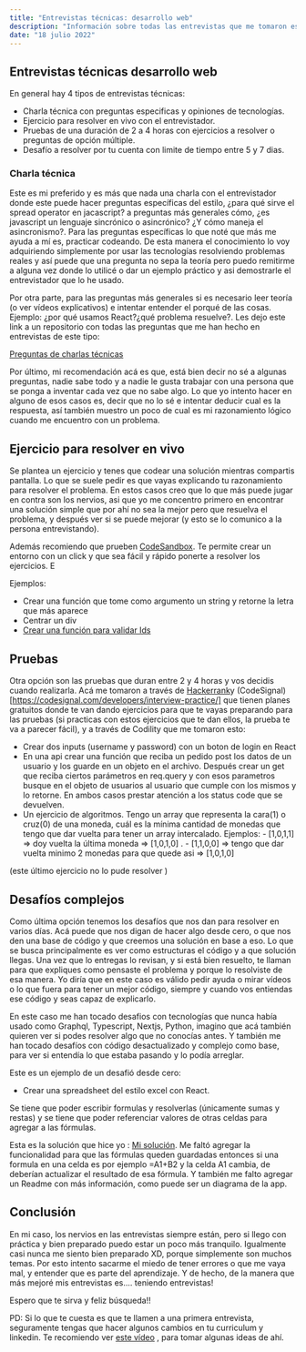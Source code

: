 ```yaml
---
title: "Entrevistas técnicas: desarrollo web"
description: "Información sobre todas las entrevistas que me tomaron estos últimos meses."
date: "18 julio 2022"
---
```


## Entrevistas técnicas desarrollo web

En general hay 4 tipos de entrevistas técnicas:

- Charla técnica con preguntas especificas y opiniones de tecnologías.
- Ejercicio para resolver en vivo con el entrevistador.
- Pruebas de una duración de 2 a 4 horas con ejercicios a resolver o preguntas de opción múltiple.
- Desafío a resolver por tu cuenta con limite de tiempo entre 5 y 7 dias.

### Charla técnica

Este es mi preferido y es más que nada una charla con el entrevistador donde este puede hacer preguntas específicas del estilo, ¿para qué sirve el spread operator en jacascript? a preguntas más generales cómo, ¿es javascript un lenguaje sincrónico o asincrónico? ¿Y cómo maneja el asincronismo?. Para las preguntas específicas lo que noté que más me ayuda a mí es, practicar codeando. De esta manera el conocimiento lo voy adquiriendo simplemente por usar las tecnologías resolviendo problemas reales y así puede que una pregunta no sepa la teoría pero puedo remitirme a alguna vez donde lo utilicé o dar un ejemplo práctico y asi demostrarle el entrevistador que lo he usado.

Por otra parte, para las preguntas más generales si es necesario leer teoría (o ver vídeos explicativos) e intentar entender el porqué de las cosas. Ejemplo: ¿por qué usamos React?¿qué problema resuelve?. Les dejo este link a un repositorio con todas las preguntas que me han hecho en entrevistas de este tipo:

[Preguntas de charlas técnicas](https://github.com/joacogaona/preguntas-tecnicas)

Por último, mi recomendación acá es que, está bien decir no sé a algunas preguntas, nadie sabe todo y a nadie le gusta trabajar con una persona que se ponga a inventar cada vez que no sabe algo. Lo que yo intento hacer en alguno de esos casos es, decir que no lo sé e intentar deducir cual es la respuesta, así también muestro un poco de cual es mi razonamiento lógico cuando me encuentro con un problema.

## Ejercicio para resolver en vivo

Se plantea un ejercicio y tenes que codear una solución mientras compartis pantalla. Lo que se suele pedir es que vayas explicando tu razonamiento para resolver el problema. En estos casos creo que lo que más puede jugar en contra son los nervios, asi que yo me concentro primero en encontrar una solución simple que por ahí no sea la mejor pero que resuelva el problema, y después ver si se puede mejorar (y esto se lo comunico a la persona entrevistando).

Además recomiendo que prueben [CodeSandbox](https://codesandbox.io). Te permite crear un entorno con un click y que sea fácil y rápido ponerte a resolver los ejercicios. E

Ejemplos:

- Crear una función que tome como argumento un string y retorne la letra que más aparece
- Centrar un div
- [Crear una función para validar Ids](https://drive.google.com/file/d/131QJ9SLH_0ZSyJAItz_b9SLCNsaZdbdp/view?usp=sharing)

## Pruebas

Otra opción son las pruebas que duran entre 2 y 4 horas y vos decidis cuando realizarla. Acá me tomaron a través de [Hackerrank](https://www.hackerrank.com)y (CodeSignal)[https://codesignal.com/developers/interview-practice/] que tienen planes gratuitos donde te van dando ejercicios para que te vayas preparando para las pruebas (si practicas con estos ejercicios que te dan ellos, la prueba te va a parecer fácil), y a través de Codility que me tomaron esto:

- Crear dos inputs (username y password) con un boton de login en React
- En una api crear una función que reciba un pedido post los datos de un usuario y los guarde en un objeto en el archivo. Después crear un get que reciba ciertos parámetros en req.query y con esos parametros busque en el objeto de usuarios al usuario que cumple con los mismos y lo retorne. En ambos casos prestar atención a los status code que se devuelven.
- Un ejercicio de algoritmos. Tengo un array que representa la cara(1) o cruz(0) de una moneda, cuál es la mínima cantidad de monedas que tengo que dar vuelta para tener un array intercalado. Ejemplos: - [1,0,1,1] => doy vuelta la última moneda => [1,0,1,0] . - [1,1,0,0] => tengo que dar vuelta minimo 2 monedas para que quede asi => [1,0,1,0]

(este último ejercicio no lo pude resolver )

## Desafíos complejos

Como última opción tenemos los desafíos que nos dan para resolver en varios días. Acá puede que nos digan de hacer algo desde cero, o que nos den una base de código y que creemos una solución en base a eso. Lo que se busca principalmente es ver como estructuras el código y a que solución llegas. Una vez que lo entregas lo revisan, y si está bien resuelto, te llaman para que expliques como pensaste el problema y porque lo resolviste de esa manera. Yo diría que en este caso es válido pedir ayuda o mirar vídeos o lo que fuera para tener un mejor código, siempre y cuando vos entiendas ese código y seas capaz de explicarlo.

En este caso me han tocado desafios con tecnologías que nunca había usado como Graphql, Typescript, Nextjs, Python, imagino que acá también quieren ver si podes resolver algo que no conocías antes. Y también me han tocado desafíos con código desactualizado y complejo como base, para ver si entendía lo que estaba pasando y lo podía arreglar.

Este es un ejemplo de un desafió desde cero:

- Crear una spreadsheet del estilo excel con React.

Se tiene que poder escribir formulas y resolverlas (únicamente sumas y restas) y se tiene que poder referenciar valores de otras celdas para agregar a las fórmulas.

Esta es la solución que hice yo : [Mi solución](https://github.com/joacogaona/spreadsheet). Me faltó agregar la funcionalidad para que las fórmulas queden guardadas entonces si una formula en una celda es por ejemplo =A1+B2 y la celda A1 cambia, de deberían actualizar el resultado de esa fórmula. Y también me falto agregar un Readme con más información, como puede ser un diagrama de la app.

## Conclusión

En mi caso, los nervios en las entrevistas siempre están, pero si llego con práctica y bien preparado puedo estar un poco más tranquilo. Igualmente casi nunca me siento bien preparado XD, porque simplemente son muchos temas. Por esto intento sacarme el miedo de tener errores o que me vaya mal, y entender que es parte del aprendizaje. Y de hecho, de la manera que más mejoré mis entrevistas es.... teniendo entrevistas!

Espero que te sirva y feliz búsqueda!!

PD: Si lo que te cuesta es que te llamen a una primera entrevista, seguramente tengas que hacer algunos cambios en tu curriculum y linkedin. Te recomiendo ver [este vídeo](https://www.youtube.com/watch?v=3aWk7q-sLlY&t=39s) , para tomar algunas ideas de ahí.
